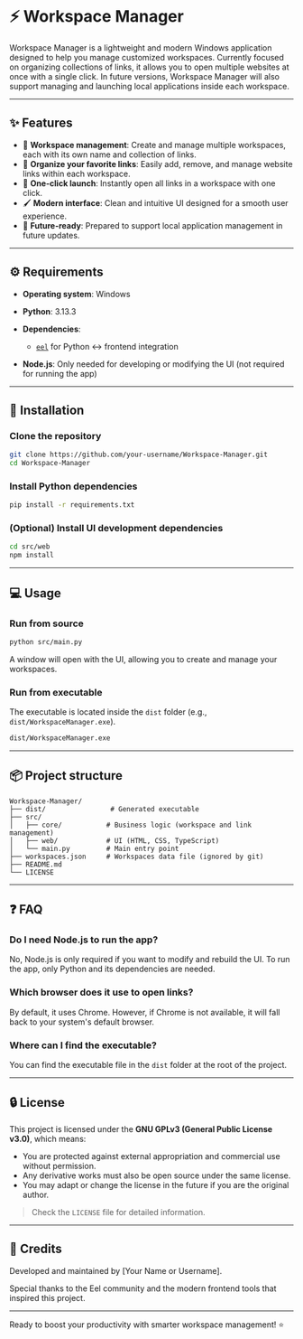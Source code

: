 # ⚡ Workspace Manager

Workspace Manager is a lightweight and modern Windows application designed to help you manage customized workspaces. Currently focused on organizing collections of links, it allows you to open multiple websites at once with a single click. In future versions, Workspace Manager will also support managing and launching local applications inside each workspace.

---

## ✨ Features

* 📁 **Workspace management**: Create and manage multiple workspaces, each with its own name and collection of links.
* 🔗 **Organize your favorite links**: Easily add, remove, and manage website links within each workspace.
* 🚀 **One-click launch**: Instantly open all links in a workspace with one click.
* 🖌️ **Modern interface**: Clean and intuitive UI designed for a smooth user experience.
* 🔮 **Future-ready**: Prepared to support local application management in future updates.

---

## ⚙️ Requirements

* **Operating system**: Windows
* **Python**: 3.13.3
* **Dependencies**:

  * [`eel`](https://github.com/python-eel/Eel) for Python ↔ frontend integration
* **Node.js**: Only needed for developing or modifying the UI (not required for running the app)

---

## 🚀 Installation

### Clone the repository

```bash
git clone https://github.com/your-username/Workspace-Manager.git
cd Workspace-Manager
```

### Install Python dependencies

```bash
pip install -r requirements.txt
```

### (Optional) Install UI development dependencies

```bash
cd src/web
npm install
```

---

## 💻 Usage

### Run from source

```bash
python src/main.py
```

A window will open with the UI, allowing you to create and manage your workspaces.

### Run from executable

The executable is located inside the `dist` folder (e.g., `dist/WorkspaceManager.exe`).

```bash
dist/WorkspaceManager.exe
```

---

## 📦 Project structure

```
Workspace-Manager/
├── dist/                # Generated executable
├── src/
│   ├── core/           # Business logic (workspace and link management)
│   ├── web/            # UI (HTML, CSS, TypeScript)
│   └── main.py         # Main entry point
├── workspaces.json     # Workspaces data file (ignored by git)
├── README.md
└── LICENSE
```

---

## ❓ FAQ

### Do I need Node.js to run the app?

No, Node.js is only required if you want to modify and rebuild the UI. To run the app, only Python and its dependencies are needed.

### Which browser does it use to open links?

By default, it uses Chrome. However, if Chrome is not available, it will fall back to your system's default browser.

### Where can I find the executable?

You can find the executable file in the `dist` folder at the root of the project.

---

## 🔒 License

This project is licensed under the **GNU GPLv3 (General Public License v3.0)**, which means:

* You are protected against external appropriation and commercial use without permission.
* Any derivative works must also be open source under the same license.
* You may adapt or change the license in the future if you are the original author.

> Check the `LICENSE` file for detailed information.

---

## 🙏 Credits

Developed and maintained by \[Your Name or Username].

Special thanks to the Eel community and the modern frontend tools that inspired this project.

---

Ready to boost your productivity with smarter workspace management! ⭐
